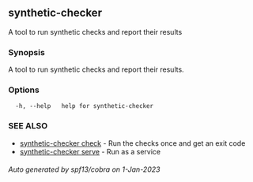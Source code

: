 ## synthetic-checker

A tool to run synthetic checks and report their results

### Synopsis

A tool to run synthetic checks and report their results.

### Options

```
  -h, --help   help for synthetic-checker
```

### SEE ALSO

* [synthetic-checker check](synthetic-checker_check.md)	 - Run the checks once and get an exit code
* [synthetic-checker serve](synthetic-checker_serve.md)	 - Run as a service

###### Auto generated by spf13/cobra on 1-Jan-2023
